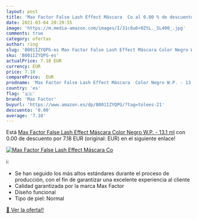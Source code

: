 ```yaml
---
layout: post
title: 'Max Factor False Lash Effect Máscara  Co al 0.00 % de descuento'
date: 2021-03-04 20:29:55
image: 'https://m.media-amazon.com/images/I/31c8u6+0ZtL._SL400_.jpg'
comments: true
category: ofertas
author: ring
slug: 'B001IZYQPG-es Max Factor False Lash Effect Máscara Color Negro W.P. -...'
sku: 'B001IZYQPG-es'
actualPrice: 7.18 EUR
currency: EUR
price: 7.18
comparePrice:  EUR
prodname: 'Max Factor False Lash Effect Máscara  Color Negro W.P. - 13.1 ml'
country: 'es'
flag: '🇪🇸'
brand: 'Max Factor'
buyurl: 'https://www.amazon.es/dp/B001IZYQPG/?tag=tolees-21'
descuento: '0.00'
average: '7.18'
---
```


Está [Max Factor False Lash Effect Máscara  Color Negro W.P. - 13.1 ml](https://www.amazon.es/dp/B001IZYQPG/?tag=tolees-21) con 0.00 de descuento por 7.18 EUR (original:  EUR) en el siguiente enlace!

[![Max Factor False Lash Effect Máscara  Co](https://m.media-amazon.com/images/I/31c8u6+0ZtL._SL400_.jpg)](https://www.amazon.es/dp/B001IZYQPG/?tag=tolees-21)

ℹ️:

- Se han seguido los más altos estándares durante el proceso de producción, con el fin de garantizar una excelente experiencia al cliente
- Calidad garantizada por la marca Max Factor
- Diseño funcional
- Tipo de piel: Normal

[🛒 Ver la oferta!!](https://www.amazon.es/dp/B001IZYQPG/?tag=tolees-21)
